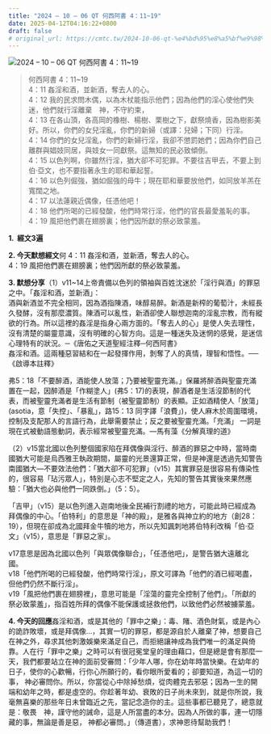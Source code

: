 ```yaml
---
title: "2024 – 10 – 06 QT 何西阿書 4：11~19"
date: 2025-04-12T04:16:22+0800
draft: false
# original_url: https://cmtc.tw/2024-10-06-qt-%e4%bd%95%e8%a5%bf%e9%98%bf%e6%9b%b8-4%ef%bc%9a1119
---
```


![2024 – 10 – 06 QT 何西阿書 4：11\~19](/images/qt.jpg  "2024 – 10 – 06 QT 何西阿書 4：11\~19")

> 何西阿書 4：11\~19  
> 4：11 姦淫和酒，並新酒，奪去人的心。  
> 4：12 我的民求問木偶，以為木杖能指示他們；因為他們的淫心使他們失迷，他們就行淫離棄　神，不守約束，  
> 4：13 在各山頂，各高岡的橡樹、楊樹、栗樹之下，獻祭燒香，因為樹影美好。所以，你們的女兒淫亂，你們的新婦（或譯：兒婦；下同）行淫。  
> 4：14 你們的女兒淫亂，你們的新婦行淫，我卻不懲罰她們；因為你們自己離群與娼妓同居，與妓女一同獻祭。這無知的民必致傾倒。  
> 4：15 以色列啊，你雖然行淫，猶大卻不可犯罪。不要往吉甲去，不要上到伯‧亞文，也不要指著永生的耶和華起誓。  
> 4：16 以色列倔強，猶如倔強的母牛；現在耶和華要放他們，如同放羊羔在寬闊之地。  
> 4：17 以法蓮親近偶像，任憑他吧！  
> 4：18 他們所喝的已經發酸，他們時常行淫，他們的官長最愛羞恥的事。  
> 4：19 風把他們裹在翅膀裏；他們因所獻的祭必致蒙羞。

**1.  經文3遍**

**2. 今天默想經文**何 4：11 姦淫和酒，並新酒，奪去人的心。  
4：19 風把他們裹在翅膀裏；他們因所獻的祭必致蒙羞。

**3. 默想分享**（1）v11\~14上帝責備以色列的領袖與百姓沈迷於「淫行與酒」的罪惡之中。「姦淫和酒，並新酒」：  
酒與新酒並不完全相同，因為酒指陳酒，味醇易醉。新酒是新榨的葡萄汁，未經長久發酵，沒有那麼濃質。陳酒可以亂性，新酒卻使人聯想迦南的淫亂宗教，而有縱欲的行為。所以這裡的姦淫是指身心兩方面的。「奪去人的心」是使人失去理性，沒有清楚的屬靈意識，沒有明確的心智方向。這是一種迷失及迷惘的感覺，是迷信心理特有的狀況。─《唐佑之天道聖經注釋─何西阿書》  
姦淫和酒。這兩種惡習結和在一起發揮作用，剝奪了人的真情，理智和悟性。──《啟導本註釋》

弗5：18「不要醉酒，酒能使人放蕩；乃要被聖靈充滿。」保羅將醉酒與聖靈充滿置在一起，因醉酒是「作糊塗人」(弗5：17)的表現，醉酒者是生活沒節制的代表，而被聖靈充滿者是生活有節制（被聖靈節制）的表顯。正如酒精使人「放蕩」(asotia，意「失控」、「暴亂」，路15：13 同字譯「浪費」)，使人麻木於周圍環境，控制及支配那人的言語行為，此舉需要禁止；反之要被聖靈充滿。「充滿」 一詞是現在式被動語態動詞，表示經常被聖靈充滿。—馬有藻《分解真理的道》

（2）v15當北國以色列整個國家陷在拜偶像與淫行、醉酒的罪惡之中時，當時南國猶大可能是烏西雅王執政期間，屬靈的光景還算正常，但是神還是透過先知警告南國猶大—不要效法他們：「猶大卻不可犯罪」（v15）其實罪惡是很容易有傳染性的，很容易「玷污眾人」，特別是心志不堅定之人，先知的警告其實後來果然應驗：「猶大也必與他們一同跌倒。」（5：5）。

「吉甲」（v15）是以色列進入迦南地後全民補行割禮的地方，可能此時已經成為拜偶像的中心。「伯特利」的意思是「神的殿」，是雅各與神立約的地方（創28：19），但現在卻成為北國拜金牛犢的地方，所以先知諷刺地將伯特利改稱「伯·亞文」（v15），意思是「罪惡之家」。

v17意思是因為北國以色列「與眾偶像聯合」，「任憑他吧」，是警告猶大遠離北國。  
v18「他們所喝的已經發酸，他們時常行淫」，原文可譯為「他們的酒已經喝盡，但他們仍然不斷行淫」。  
v19「風把他們裹在翅膀裡」，意思可能是「淫蕩的靈完全控制了他們」。「所獻的祭必致蒙羞」，指百姓所拜的偶像不能保護或拯救他們，以致他們必然被擄蒙羞。

**4. 今天的回應**姦淫和酒，或是其他的「罪中之樂」：毒、賭、酒色財氣，或是內心的詭詐敗壞，或是拜偶像…，其實一切的罪惡，都是源自於人離棄了神，想要自己在神之外，尋求其他刺激娛樂來滿足自己，而拒絕讓神成為我們唯一的滿足與倚靠。人在行「罪中之樂」之時可以有很冠冕堂皇的理由藉口，但是總是會有那麼一天，我們都要站立在神的面前受審問：「少年人哪，你在幼年時當快樂。在幼年的日子，使你的心歡暢，行你心所願行的，看你眼所愛看的；卻要知道，為這一切的事， 神必審問你。所以，你當從心中除掉愁煩，從肉體克去邪惡；因為一生的開端和幼年之時，都是虛空的。你趁著年幼、衰敗的日子尚未來到，就是你所說，我毫無喜樂的那些年日未曾臨近之先，當記念造你的主。這些事都已聽見了，總意就是：敬畏　神，謹守他的誡命，這是人所當盡的本分。因為人所做的事，連一切隱藏的事，無論是善是惡， 神都必審問。」（傳道書），求神恩待幫助我們！